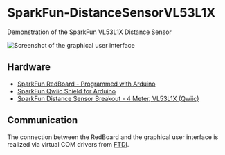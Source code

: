 # SparkFun-DistanceSensorVL53L1X
Demonstration of the SparkFun VL53L1X Distance Sensor

![Screenshot of the graphical user interface](https://github.com/crickert1234/SparkFun-DistanceSensorVL53L1X/blob/master/DistanceSensorVL53L1X.png)

## Hardware
* [SparkFun RedBoard - Programmed with Arduino](https://www.sparkfun.com/products/13975)
* [SparkFun Qwiic Shield for Arduino](https://www.sparkfun.com/products/14352)
* [SparkFun Distance Sensor Breakout - 4 Meter, VL53L1X (Qwiic)](https://www.sparkfun.com/products/14722)

## Communication
The connection between the RedBoard and the graphical user interface is realized via virtual COM drivers from [FTDI](http://www.ftdichip.com/Drivers/VCP.htm).
